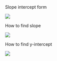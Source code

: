 Slope intercept form

<img src="https://render.githubusercontent.com/render/math?math=y = mx + b">

How to find slope

<img src="https://render.githubusercontent.com/render/math?math=m = (\overline{x} \overline{y} - \overline{xy}) / ((\overline{x})^2 - \overline{x^2})">

How to find y-intercept

<img src="https://render.githubusercontent.com/render/math?math=b = \overline{y} - m\overline{x}">
